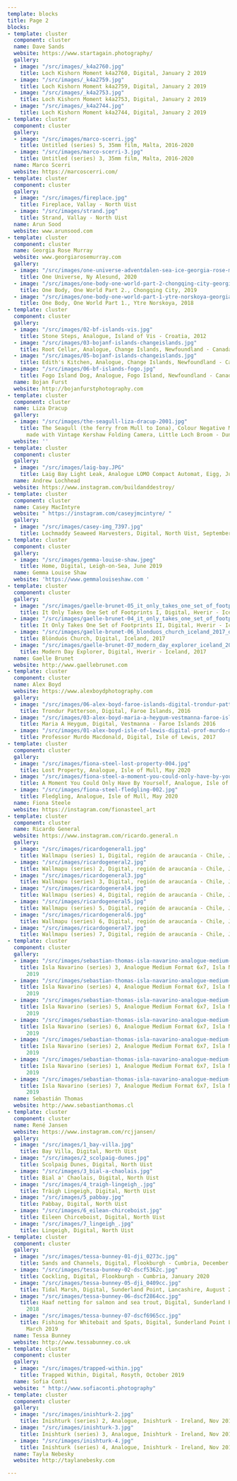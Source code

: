 ```yaml
---
template: blocks
title: Page 2
blocks:
- template: cluster
  component: cluster
  name: Dave Sands
  website: https://www.startagain.photography/
  gallery:
  - image: "/src/images/_k4a2760.jpg"
    title: Loch Kishorn Moment k4a2760, Digital, January 2 2019
  - image: "/src/images/_k4a2759.jpg"
    title: Loch Kishorn Moment k4a2759, Digital, January 2 2019
  - image: "/src/images/_k4a2753.jpg"
    title: Loch Kishorn Moment k4a2753, Digital, January 2 2019
  - image: "/src/images/_k4a2744.jpg"
    title: Loch Kishorn Moment k4a2744, Digital, January 2 2019
- template: cluster
  component: cluster
  gallery:
  - image: "/src/images/marco-scerri.jpg"
    title: Untitled (series) 5, 35mm film, Malta, 2016-2020
  - image: "/src/images/marco-scerri-3.jpg"
    title: Untitled (series) 3, 35mm film, Malta, 2016-2020
  name: Marco Scerri
  website: https://marcoscerri.com/
- template: cluster
  component: cluster
  gallery:
  - image: "/src/images/fireplace.jpg"
    title: Fireplace, Vallay - North Uist
  - image: "/src/images/strand.jpg"
    title: Strand, Vallay - North Uist
  name: Arun Sood
  website: www.arunsood.com
- template: cluster
  component: cluster
  name: Georgia Rose Murray
  website: www.georgiarosemurray.com
  gallery:
  - image: "/src/images/one-universe-adventdalen-sea-ice-georgia-rose-murray-2020.jpg"
    title: One Universe, Ny Alesund, 2020
  - image: "/src/images/one-body-one-world-part-2-chongqing-city-georgia-rose-murray-2019.jpg"
    title: One Body, One World Part 2., Chongqing City, 2019
  - image: "/src/images/one-body-one-world-part-1-ytre-norskoya-georgia-rose-murray-2018.jpg"
    title: One Body, One World Part 1., Ytre Norskoya, 2018
- template: cluster
  component: cluster
  gallery:
  - image: "/src/images/02-bf-islands-vis.jpg"
    title: Stone Steps, Analogue, Island of Vis - Croatia, 2012
  - image: "/src/images/03-bojanf-islands-changeislands.jpg"
    title: Root Cellar, Analogue, Change Islands, Newfoundland - Canada, 2010
  - image: "/src/images/05-bojanf-islands-changeislands.jpg"
    title: Edith's Kitchen, Analogue, Change Islands, Newfoundland - Canada, 2009
  - image: "/src/images/06-bf-islands-fogo.jpg"
    title: Fogo Island Dog, Analogue, Fogo Island, Newfoundland - Canada, 2012
  name: Bojan Furst
  website: http://bojanfurstphotography.com
- template: cluster
  component: cluster
  name: Liza Dracup
  gallery:
  - image: "/src/images/the-seagull-liza-dracup-2001.jpg"
    title: The Seagull (the ferry from Mull to Iona), Colour Negative Medium Format
      made with Vintage Kershaw Folding Camera, Little Loch Broom - Dundonnell, 2000
  website: ''
- template: cluster
  component: cluster
  gallery:
  - image: "/src/images/laig-bay.JPG"
    title: Laig Bay Light Leak, Analogue LOMO Compact Automat, Eigg, July 2017
  name: Andrew Lochhead
  website: https://www.instagram.com/buildanddestroy/
- template: cluster
  component: cluster
  name: Casey MacIntyre
  website: " https://instagram.com/caseyjmcintyre/ "
  gallery:
  - image: "/src/images/casey-img_7397.jpg"
    title: Lochmaddy Seaweed Harvesters, Digital, North Uist, September 2018
- template: cluster
  component: cluster
  gallery:
  - image: "/src/images/gemma-louise-shaw.jpeg"
    title: Home, Digital, Leigh-on-Sea, June 2019
  name: Gemma Louise Shaw
  website: 'https://www.gemmalouiseshaw.com '
- template: cluster
  component: cluster
  gallery:
  - image: "/src/images/gaelle-brunet-05_it_only_takes_one_set_of_footprints_2_iceland_2017_digital.jpg"
    title: It Only Takes One Set of Footprints I, Digital, Hverir - Iceland, 2017
  - image: "/src/images/gaelle-brunet-04_it_only_takes_one_set_of_footprints_1_iceland_2017_digital.jpg"
    title: It Only Takes One Set of Footprints II, Digital, Hverir - Iceland, 2017
  - image: "/src/images/gaelle-brunet-06_blonduos_church_iceland_2017_digital.jpg"
    title: Blönduós Church, Digital, Iceland, 2017
  - image: "/src/images/gaelle-brunet-07_modern_day_explorer_iceland_2017_digital.jpg"
    title: Modern Day Explorer, Digital, Hverir - Iceland, 2017
  name: Gaelle Brunet
  website: http://www.gaellebrunet.com
- template: cluster
  component: cluster
  name: Alex Boyd
  website: https://www.alexboydphotography.com
  gallery:
  - image: "/src/images/06-alex-boyd-faroe-islands-digital-trondur-patterson-2016.jpg"
    title: Trondur Patterson, Digital, Faroe Islands, 2016
  - image: "/src/images/03-alex-boyd-maria-a-heygum-vestmanna-faroe-islands-digital-2016.jpg"
    title: Maria A Heygum, Digital, Vestmanna - Faroe Islands 2016
  - image: "/src/images/01-alex-boyd-isle-of-lewis-digital-prof-murdo-macdonald-2017.jpg"
    title: Professor Murdo Macdonald, Digital, Isle of Lewis, 2017
- template: cluster
  component: cluster
  gallery:
  - image: "/src/images/fiona-steel-lost-property-004.jpg"
    title: Lost Property, Analogue, Isle of Mull, May 2020
  - image: "/src/images/fiona-steel-a-moment-you-could-only-have-by-yourself-005.jpg"
    title: A Moment You Could Only Have By Yourself, Analogue, Isle of Mull, May 2020
  - image: "/src/images/fiona-steel-fledgling-002.jpg"
    title: Fledgling, Analogue, Isle of Mull, May 2020
  name: Fiona Steele
  website: https://instagram.com/fionasteel_art
- template: cluster
  component: cluster
  name: Ricardo General
  website: https://www.instagram.com/ricardo.general.n
  gallery:
  - image: "/src/images/ricardogeneral1.jpg"
    title: Wallmapu (series) 1, Digital, región de araucanía - Chile, July 2018
  - image: "/src/images/ricardogeneral2.jpg"
    title: Wallmapu (series) 2, Digital, región de araucanía - Chile, July 2018
  - image: "/src/images/ricardogeneral3.jpg"
    title: Wallmapu (series) 3, Digital, región de araucanía - Chile, July 2018
  - image: "/src/images/ricardogeneral4.jpg"
    title: Wallmapu (series) 4, Digital, región de araucanía - Chile, July 2018
  - image: "/src/images/ricardogeneral5.jpg"
    title: Wallmapu (series) 5, Digital, región de araucanía - Chile, July 2018
  - image: "/src/images/ricardogeneral6.jpg"
    title: Wallmapu (series) 6, Digital, región de araucanía - Chile, July 2018
  - image: "/src/images/ricardogeneral7.jpg"
    title: Wallmapu (series) 7, Digital, región de araucanía - Chile, July 2018
- template: cluster
  component: cluster
  gallery:
  - image: "/src/images/sebastian-thomas-isla-navarino-analogue-medium-format-6x7-2019-3.jpg"
    title: Isla Navarino (series) 3, Analogue Medium Format 6x7, Isla Navarino - Chile,
      2019
  - image: "/src/images/sebastian-thomas-isla-navarino-analogue-medium-format-6x7-2019-4.jpg"
    title: Isla Navarino (series) 4, Analogue Medium Format 6x7, Isla Navarino - Chile,
      2019
  - image: "/src/images/sebastian-thomas-isla-navarino-analogue-medium-format-6x7-2019-5.jpg"
    title: Isla Navarino (series) 5, Analogue Medium Format 6x7, Isla Navarino - Chile,
      2019
  - image: "/src/images/sebastian-thomas-isla-navarino-analogue-medium-format-6x7-2019-6.jpg"
    title: Isla Navarino (series) 6, Analogue Medium Format 6x7, Isla Navarino - Chile,
      2019
  - image: "/src/images/sebastian-thomas-isla-navarino-analogue-medium-format-6x7-2019-2.jpg"
    title: Isla Navarino (series) 2, Analogue Medium Format 6x7, Isla Navarino - Chile,
      2019
  - image: "/src/images/sebastian-thomas-isla-navarino-analogue-medium-format-6x7-2019-1.jpg"
    title: Isla Navarino (series) 1, Analogue Medium Format 6x7, Isla Navarino - Chile,
      2019
  - image: "/src/images/sebastian-thomas-isla-navarino-analogue-medium-format-6x7-2019-7.jpg"
    title: Isla Navarino (series) 7, Analogue Medium Format 6x7, Isla Navarino - Chile,
      2019
  name: Sebastián Thomas
  website: http://www.sebastianthomas.cl
- template: cluster
  component: cluster
  name: René Jansen
  website: https://www.instagram.com/rcjjansen/
  gallery:
  - image: "/src/images/1_bay-villa.jpg"
    title: Bay Villa, Digital, North Uist
  - image: "/src/images/2_scolpaig-dunes.jpg"
    title: Scolpaig Dunes, Digital, North Uist
  - image: "/src/images/3_bial-a-chaolais.jpg"
    title: Bial a' Chaolais, Digital, North Uist
  - image: "/src/images/4_traigh-lingeigh_.jpg"
    title: Tràigh Lingeigh, Digital, North Uist
  - image: "/src/images/5_pabbay.jpg"
    title: Pabbay, Digital, North Uist
  - image: "/src/images/6_eilean-chirceboist.jpg"
    title: Eileen Chirceboist, Digital, North Uist
  - image: "/src/images/7_lingeigh_.jpg"
    title: Lingeigh, Digital, North Uist
- template: cluster
  component: cluster
  gallery:
  - image: "/src/images/tessa-bunney-01-dji_0273c.jpg"
    title: Sands and Channels, Digital, Flookburgh - Cumbria, December 2019
  - image: "/src/images/tessa-bunney-02-dscf5362c.jpg"
    title: Cockling, Digital, Flookburgh - Cumbria, January 2020
  - image: "/src/images/tessa-bunney-05-dji_0409cc.jpg"
    title: Tidal Marsh, Digital, Sunderland Point, Lancashire, August 2018
  - image: "/src/images/tessa-bunney-06-dscf2864cc.jpg"
    title: Haaf netting for salmon and sea trout, Digital, Sunderland Point - Lancashire,
      2018
  - image: "/src/images/tessa-bunney-07-dscf6965cc.jpg"
    title: Fishing for Whitebait and Spats, Digital, Sunderland Point Lancashire,
      March 2019
  name: Tessa Bunney
  website: http://www.tessabunney.co.uk
- template: cluster
  component: cluster
  gallery:
  - image: "/src/images/trapped-within.jpg"
    title: Trapped Within, Digital, Rosyth, October 2019
  name: Sofia Conti
  website: " http://www.sofiaconti.photography"
- template: cluster
  component: cluster
  gallery:
  - image: "/src/images/inishturk-2.jpg"
    title: Inishturk (series) 2, Analogue, Inishturk - Ireland, Nov 2019-Feb 2020
  - image: "/src/images/inishturk-3.jpg"
    title: Inishturk (series) 3, Analogue, Inishturk - Ireland, Nov 2019-Feb 2020
  - image: "/src/images/inishturk-4.jpg"
    title: Inishturk (series) 4, Analogue, Inishturk - Ireland, Nov 2019-Feb 2020
  name: Tayla Nebesky
  website: http://taylanebesky.com

---
```

